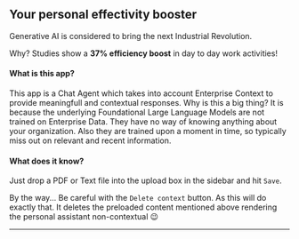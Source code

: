 ## Your personal effectivity booster
Generative AI is considered to bring the next Industrial Revolution.

Why? Studies show a **37% efficiency boost** in day to day work activities!

#### What is this app?
This app is a Chat Agent which takes into account Enterprise Context to provide meaningfull and contextual responses.
Why is this a big thing? It is because the underlying Foundational Large Language Models are not trained on Enterprise Data. They have no way of knowing anything about your organization.
Also they are trained upon a moment in time, so typically miss out on relevant and recent information.

#### What does it know?
Just drop a PDF or Text file into the upload box in the sidebar and hit `Save`.

By the way... Be careful with the `Delete context` button. As this will do exactly that. It deletes the preloaded content mentioned above rendering the personal assistant non-contextual 😉

---